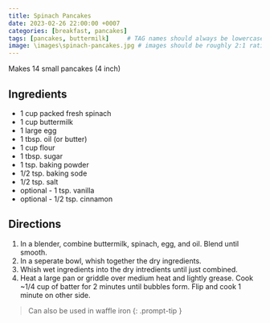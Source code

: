 ```yaml
---
title: Spinach Pancakes
date: 2023-02-26 22:00:00 +0007
categories: [breakfast, pancakes]
tags: [pancakes, buttermilk]     # TAG names should always be lowercase
image: \images\spinach-pancakes.jpg # images should be roughly 2:1 ratio
---
```


Makes 14 small pancakes (4 inch)

## Ingredients
* 1 cup packed fresh spinach
* 1 cup buttermilk
* 1 large egg
* 1 tbsp. oil (or butter)
* 1 cup flour
* 1 tbsp. sugar
* 1 tsp. baking powder
* 1/2 tsp. baking sode
* 1/2 tsp. salt
* optional - 1 tsp. vanilla
* optional - 1/2 tsp. cinnamon

## Directions

1. In a blender, combine buttermilk, spinach, egg, and oil. Blend until smooth.
2. In a seperate bowl, whish together the dry ingredients.
3. Whish wet ingredients into the dry intredients until just combined.
4. Heat a large pan or griddle over medium heat and lightly grease. Cook ~1/4 cup of batter for 2 minutes until bubbles form. Flip and cook 1 minute on other side.

> Can also be used in waffle iron
{: .prompt-tip }
